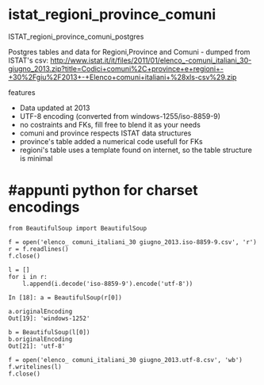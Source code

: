 istat_regioni_province_comuni
=============================

ISTAT_regioni_province_comuni_postgres

Postgres tables and data for Regioni,Province and Comuni - dumped from ISTAT's csv:
http://www.istat.it/it/files/2011/01/elenco_-comuni_italiani_30-giugno_2013.zip?title=Codici+comuni%2C+province+e+regioni+-+30%2Fgiu%2F2013+-+Elenco+comuni+italiani+%28xls-csv%29.zip

features

- Data updated at 2013
- UTF-8 encoding (converted from windows-1255/iso-8859-9)
- no costraints and FKs, fill free to blend it as your needs
- comuni and province respects ISTAT data structures
- province's table added a numerical code usefull for FKs
- regioni's table uses a template found on internet, so the table structure is minimal

#appunti python for charset encodings
====================================

    from BeautifulSoup import BeautifulSoup
    
    f = open('elenco_ comuni_italiani_30 giugno_2013.iso-8859-9.csv', 'r')
    r = f.readlines()
    f.close()
    
    l = []
    for i in r:
        l.append(i.decode('iso-8859-9').encode('utf-8'))
    
    In [18]: a = BeautifulSoup(r[0])
    
    a.originalEncoding
    Out[19]: 'windows-1252'
    
    b = BeautifulSoup(l[0])
    b.originalEncoding
    Out[21]: 'utf-8'
    
    f = open('elenco_ comuni_italiani_30 giugno_2013.utf-8.csv', 'wb')
    f.writelines(l)
    f.close()
